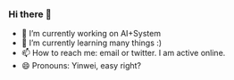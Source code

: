 ### Hi there 👋

<!--
**dywsjtu/dywsjtu** is a ✨ _special_ ✨ repository because its `README.md` (this file) appears on your GitHub profile.

Here are some ideas to get you started:
-->

- 🔭 I’m currently working on AI+System
- 🌱 I’m currently learning many things :)
- 📫 How to reach me: email or twitter. I am active online.
- 😄 Pronouns: Yinwei, easy right?


